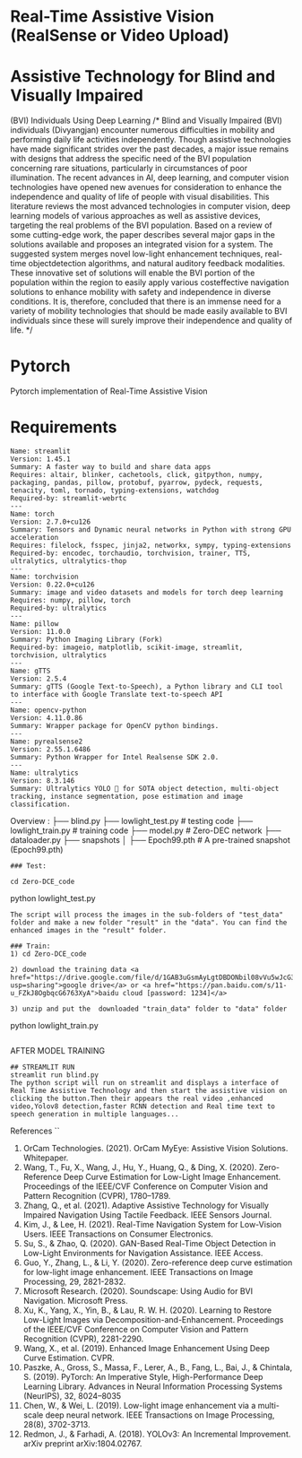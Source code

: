 # Real-Time Assistive Vision (RealSense or Video Upload)
# Assistive Technology for Blind and Visually Impaired
  (BVI) Individuals Using Deep Learning
/* Blind and Visually Impaired (BVI) individuals (Divyangjan) encounter numerous difficulties in
mobility and performing daily life activities independently. Though assistive technologies have
made significant strides over the past decades, a major issue remains with designs that address the
specific need of the BVI population concerning rare situations, particularly in circumstances of
poor illumination. The recent advances in AI, deep learning, and computer vision technologies
have opened new avenues for consideration to enhance the independence and quality of life of
people with visual disabilities. This literature reviews the most advanced technologies in computer
vision, deep learning models of various approaches as well as assistive devices, targeting the real
problems of the BVI population. Based on a review of some cutting-edge work, the paper
describes several major gaps in the solutions available and proposes an integrated vision for a
system. The suggested system merges novel low-light enhancement techniques, real-time objectdetection algorithms, and natural auditory feedback modalities. These innovative set of solutions
will enable the BVI portion of the population within the region to easily apply various costeffective navigation solutions to enhance mobility with safety and independence in diverse
conditions. It is, therefore, concluded that there is an immense need for a variety of mobility
technologies that should be made easily available to BVI individuals since these will surely
improve their independence and quality of life. */



# Pytorch 
Pytorch implementation of  Real-Time Assistive Vision

# Requirements
```
Name: streamlit
Version: 1.45.1
Summary: A faster way to build and share data apps
Requires: altair, blinker, cachetools, click, gitpython, numpy, packaging, pandas, pillow, protobuf, pyarrow, pydeck, requests, tenacity, toml, tornado, typing-extensions, watchdog
Required-by: streamlit-webrtc
---
Name: torch
Version: 2.7.0+cu126
Summary: Tensors and Dynamic neural networks in Python with strong GPU acceleration
Requires: filelock, fsspec, jinja2, networkx, sympy, typing-extensions
Required-by: encodec, torchaudio, torchvision, trainer, TTS, ultralytics, ultralytics-thop
---
Name: torchvision
Version: 0.22.0+cu126
Summary: image and video datasets and models for torch deep learning
Requires: numpy, pillow, torch
Required-by: ultralytics
---
Name: pillow
Version: 11.0.0
Summary: Python Imaging Library (Fork)
Required-by: imageio, matplotlib, scikit-image, streamlit, torchvision, ultralytics
---
Name: gTTS
Version: 2.5.4
Summary: gTTS (Google Text-to-Speech), a Python library and CLI tool to interface with Google Translate text-to-speech API
---
Name: opencv-python
Version: 4.11.0.86
Summary: Wrapper package for OpenCV python bindings.
---
Name: pyrealsense2
Version: 2.55.1.6486
Summary: Python Wrapper for Intel Realsense SDK 2.0.
---
Name: ultralytics
Version: 8.3.146
Summary: Ultralytics YOLO 🚀 for SOTA object detection, multi-object tracking, instance segmentation, pose estimation and image classification.

```

Overview :
├── blind.py
├── lowlight_test.py # testing code
├── lowlight_train.py # training code
├── model.py # Zero-DEC network
├── dataloader.py
├── snapshots
│   ├── Epoch99.pth #  A pre-trained snapshot (Epoch99.pth)
```
### Test: 

cd Zero-DCE_code
```
python lowlight_test.py 
```
The script will process the images in the sub-folders of "test_data" folder and make a new folder "result" in the "data". You can find the enhanced images in the "result" folder.

### Train: 
1) cd Zero-DCE_code

2) download the training data <a href="https://drive.google.com/file/d/1GAB3uGsmAyLgtDBDONbil08vVu5wJcG3/view?usp=sharing">google drive</a> or <a href="https://pan.baidu.com/s/11-u_FZkJ8OgbqcG6763XyA">baidu cloud [password: 1234]</a>

3) unzip and put the  downloaded "train_data" folder to "data" folder
```
python lowlight_train.py 
```

```
AFTER MODEL TRAINING 
```
## STREAMLIT RUN
streamlit run blind.py
The python script will run on streamlit and displays a interface of Real Time Assistive Technology and then start the assistive vision on clicking the button.Then their appears the real video ,enhanced video,Yolov8 detection,faster RCNN detection and Real time text to speech generation in multiple languages...

```
References 
``
1. OrCam Technologies. (2021). OrCam MyEye: Assistive Vision Solutions. Whitepaper.
2. Wang, T., Fu, X., Wang, J., Hu, Y., Huang, Q., & Ding, X. (2020). Zero-Reference
Deep Curve Estimation for Low-Light Image Enhancement. Proceedings of the IEEE/CVF
Conference on Computer Vision and Pattern Recognition (CVPR), 1780–1789.
3. Zhang, Q., et al. (2021). Adaptive Assistive Technology for Visually Impaired Navigation
Using Tactile Feedback. IEEE Sensors Journal.
4. Kim, J., & Lee, H. (2021). Real-Time Navigation System for Low-Vision Users. IEEE
Transactions on Consumer Electronics.
5. Su, S., & Zhao, Q. (2020). GAN-Based Real-Time Object Detection in Low-Light
Environments for Navigation Assistance. IEEE Access.
6. Guo, Y., Zhang, L., & Li, Y. (2020). Zero-reference deep curve estimation for low-light
image enhancement. IEEE Transactions on Image Processing, 29, 2821-2832.
7. Microsoft Research. (2020). Soundscape: Using Audio for BVI Navigation. Microsoft
Press.
8. Xu, K., Yang, X., Yin, B., & Lau, R. W. H. (2020). Learning to Restore Low-Light
Images via Decomposition-and-Enhancement. Proceedings of the IEEE/CVF Conference
on Computer Vision and Pattern Recognition (CVPR), 2281-2290.
9. Wang, X., et al. (2019). Enhanced Image Enhancement Using Deep Curve Estimation.
CVPR.
10. Paszke, A., Gross, S., Massa, F., Lerer, A., B., Fang, L., Bai, J., & Chintala, S. (2019).
PyTorch: An Imperative Style, High-Performance Deep Learning Library. Advances in
Neural Information Processing Systems (NeurIPS), 32, 8024–8035
11. Chen, W., & Wei, L. (2019). Low-light image enhancement via a multi-scale deep neural
network. IEEE Transactions on Image Processing, 28(8), 3702-3713.
12. Redmon, J., & Farhadi, A. (2018). YOLOv3: An Incremental Improvement. arXiv
preprint arXiv:1804.02767.
